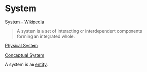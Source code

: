 # System

<a href="https://en.wikipedia.org/wiki/System" target="_blank">System - Wikipedia</a>

> A system is a set of interacting or interdependent components forming an integrated whole.

[Physical System](./physical-system.md)

[Conceptual System](./conceptual-system.md)

A system is an [entity](./entity.md).
